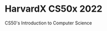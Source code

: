 # HarvardX CS50x 2022
 CS50's Introduction to Computer Science

[repo]: https://submit.cs50.io/users/kai-ion/cs50/problems/2022/x/hello